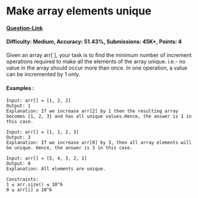 # Make array elements unique
#### [Question-Link](https://www.geeksforgeeks.org/problems/make-array-elements-unique--170645/1)
#### Difficulty: Medium, Accuracy: 51.43%, Submissions: 45K+, Points: 4

Given an array arr[ ], your task is to find the minimum number of increment operations required to make all the elements of the array unique. i.e.- no value in the array should occur more than once. In one operation, a value can be incremented by 1 only.

#### Examples :
```
Input: arr[] = [1, 2, 2]
Output: 1
Explanation: If we increase arr[2] by 1 then the resulting array becomes {1, 2, 3} and has all unique values.Hence, the answer is 1 in this case.
```
```
Input: arr[] = [1, 1, 2, 3]
Output: 3
Explanation: If we increase arr[0] by 3, then all array elements will be unique. Hence, the answer is 3 in this case.
```
```
Input: arr[] = [5, 4, 3, 2, 1]
Output: 0
Explanation: All elements are unique.
```
```
Constraints:
1 ≤ arr.size() ≤ 10^6
0 ≤ arr[i] ≤ 10^6
```

